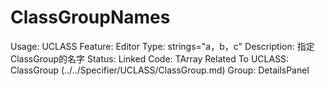 # ClassGroupNames

Usage: UCLASS
Feature: Editor
Type: strings="a，b，c"
Description: 指定ClassGroup的名字
Status: Linked
Code: TArray<FString>
Related To UCLASS: ClassGroup (../../Specifier/UCLASS/ClassGroup.md)
Group: DetailsPanel